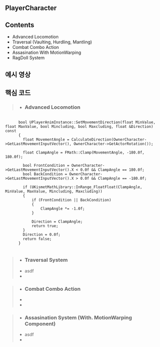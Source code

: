 PlayerCharacter
-

Contents
-
- Advanced Locomotion
- Traversal (Vaulting, Hurdling, Mantling)
- Combat Combo Action
- Assasination With MotionWarping
- RagDoll System

예시 영상
-

핵심 코드
-

> - ### Advanced Locomotion ###
<pre>
  <code>
      bool UPlayerAnimInstance::SetMovementDirection(float MinValue, float MaxValue, bool Mincluding, bool Maxcluding, float &Direction) const
      {
      	float MovementAngle = CalculateDirection(OwnerCharacter->GetLastMovementInputVector(), OwnerCharacter->GetActorRotation());
      	
      	float ClampAngle = FMath::Clamp(MovementAngle, -180.0f, 180.0f);
      
      	bool FrontCondition = OwnerCharacter->GetLastMovementInputVector().X < 0.0f && ClampAngle == 180.0f;
      	bool BackCondition = OwnerCharacter->GetLastMovementInputVector().X > 0.0f && ClampAngle == -180.0f;
      
      	if (UKismetMathLibrary::InRange_FloatFloat(ClampAngle, MinValue, MaxValue, Mincluding, Maxcluding))
      	{
      		if (FrontCondition || BackCondition)
      		{
      			ClampAngle *= -1.0f;
      		}
      		
      		Direction = ClampAngle;
      		return true;
      	}
      	Direction = 0.0f;
      	return false;
      }
  </code>
</pre>


> - ### Traversal System ###
> - asdf
> - 


> - ### Combat Combo Action ###
> -
> -


> - ### Assasination System (With. MotionWarping Component)
> - asdf
> - 
